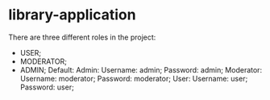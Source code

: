 # library-application

There are three different roles in the project:
  - USER;
  - MODERATOR;
  - ADMIN;
Default: 
  Admin:
      Username: admin;
      Password: admin;
  Moderator:
      Username: moderator;
      Password: moderator;
  User:
      Username: user;
      Password: user;
